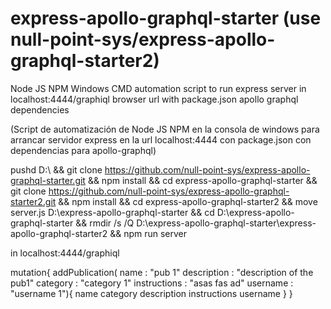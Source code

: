 # express-apollo-graphql-starter (use null-point-sys/express-apollo-graphql-starter2)

Node JS NPM Windows CMD automation script to run express server in localhost:4444/graphiql browser url with package.json apollo graphql dependencies

(Script de automatización de Node JS NPM en la consola de windows para arrancar servidor express en la url localhost:4444 con package.json con dependencias para apollo-graphql)

pushd D:\ 
&& git clone https://github.com/null-point-sys/express-apollo-graphql-starter.git 
&& npm install 
&& cd express-apollo-graphql-starter 
&& git clone https://github.com/null-point-sys/express-apollo-graphql-starter2.git 
&& npm install 
&& cd express-apollo-graphql-starter2 
&& move server.js D:\express-apollo-graphql-starter 
&& cd D:\express-apollo-graphql-starter 
&& rmdir /s /Q D:\express-apollo-graphql-starter\express-apollo-graphql-starter2 
&& npm run server

in localhost:4444/graphiql

mutation{
  addPublication(
    name         : "pub 1"
    description  : "description of the pub1"
    category     : "category 1"
    instructions : "asas fas ad"
    username     : "username 1"){
      name
      category
      description
      instructions
      username
    }
}
